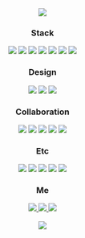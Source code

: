 <div align=center>

  <img src="https://capsule-render.vercel.app/api?type=soft&color=auto&height=150&section=header&text=Seungjeon%20Baik&fontSize=45&fontColor=ffffff&desc=Junior%20FrontEnd%20Developer&descSize=25&descAlignY=80&animation=twinkling"/>

  <h3> Stack </h3>
  <img src="https://img.shields.io/badge/HTML5-E34F26?style=flat-square&logo=html5&logoColor=white"/></a>
  <img src="https://img.shields.io/badge/CSS3-1572B6?style=flat-square&logo=css3&logoColor=white"/></a>
  <img src="https://img.shields.io/badge/JavaScript-F7DF1E?style=flat-square&logo=javascript&logoColor=white"/></a>
  <img src="https://img.shields.io/badge/jQuery-0769AD?style=flat-square&logo=jQuery&logoColor=white"/></a>
  <img src="https://img.shields.io/badge/React-61DAFB?style=flat-square&logo=react&logoColor=white"/></a>
  <img src="https://img.shields.io/badge/Ajax-0769AD?style=flat-square&logo=jQuery&logoColor=white"/></a>
  <img src="https://img.shields.io/badge/Bootstrap-7952B3?style=flat-square&logo=bootstrap&logoColor=white"/></a>

  <h3> Design </h3>
  <img src="https://img.shields.io/badge/Photoshop-31A8FF?style=flat-square&logo=adobephotoshop&logoColor=white"/></a>
  <img src="https://img.shields.io/badge/Illustrator-FF9A00?style=flat-square&logo=adobeillustrator&logoColor=white"/></a>
  <img src="https://img.shields.io/badge/Figma-F24E1E?style=flat-square&logo=figma&logoColor=white"/></a>

  <h3> Collaboration </h3>
  <img src="https://img.shields.io/badge/Git-F05032?style=flat-square&logo=git&logoColor=white"/></a>
  <img src="https://img.shields.io/badge/Github-181717?style=flat-square&logo=github&logoColor=white"/></a>
  <img src="https://img.shields.io/badge/GitLab-FCA121?style=flat-square&logo=gitlab&logoColor=white"/></a>
  <!-- <img src="https://img.shields.io/badge/Trello-0052CC?style=flat-square&logo=trello&logoColor=white"/></a> 트렐로 잘 몰라서 지움 -->
  <img src="https://img.shields.io/badge/Notion-000000?style=flat-square&logo=notion&logoColor=white"/></a>
  <img src="https://img.shields.io/badge/Slack-4A154B?style=flat-square&logo=slack&logoColor=white"/></a>

  <h3> Etc </h3>
  <img src="https://img.shields.io/badge/VSCode-007ACC?style=flat-square&logo=visualstudiocode&logoColor=white"/></a>
  <img src="https://img.shields.io/badge/Eclipse-2C2255?style=flat-square&logo=eclipse&logoColor=white"/></a>
  <img src="https://img.shields.io/badge/Windows-0078D6?style=flat-square&logo=windows&logoColor=white"/></a>
  <img src="https://img.shields.io/badge/macOS-000000?style=flat-square&logo=macos&logoColor=white"/></a>
  <img src="https://img.shields.io/badge/Linux-FCC624?style=flat-square&logo=linux&logoColor=white"/></a>
  
  <h3> Me </h3>
  <a href="https://baby-coder.tistory.com">
    <img src="https://img.shields.io/badge/Blog-4285F4?style=flat-square&logo=google&logoColor=white&link=https://baby-coder.tistory.com/"/>
  </a>
  <a href="https://mail.naver.com/write">
    <img src="https://img.shields.io/badge/Email-03C75A?style=flat-square&logo=naver&logoColor=white&link=https://mail.naver.com/write"/>
  </a>
  <a href="https://www.instagram.com/tmdwjs">
    <img src="https://img.shields.io/badge/Instagram-E4405F?style=flat-square&logo=instagram&logoColor=white&link=https://www.instagram.com/tmdwjs/">
  </a>
  <!-- <a href="https://www.notion.so/6a9bca09009b467385862855c4ee44f4">
    <img src="https://img.shields.io/badge/PortFolio-000000?style=flat-square&logo=notion&logoColor=white"/></a>
  </a> 포트폴리오 내용 개인정보 때문에 지움 -->
  <br><br>

  <a href="https://hits.seeyoufarm.com">
    <img src="https://hits.seeyoufarm.com/api/count/incr/badge.svg?url=https%3A%2F%2Fgithub.com%2FBaikSeungJeon&count_bg=%2379C83D&title_bg=%23555555&icon=&icon_color=%23E7E7E7&title=hits&edge_flat=false"/>
  </a>

</div>
